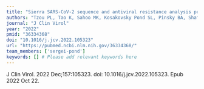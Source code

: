 ```yaml
---
title: "Sierra SARS-CoV-2 sequence and antiviral resistance analysis program"
authors: "Tzou PL, Tao K, Sahoo MK, Kosakovsky Pond SL, Pinsky BA, Shafer RW."
journal: "J Clin Virol"
year: "2022"
pmid: "36334368"
doi: "10.1016/j.jcv.2022.105323"
url: "https://pubmed.ncbi.nlm.nih.gov/36334368/"
team_members: ['sergei-pond']
keywords: [] # Please add relevant keywords here
---
```

J Clin Virol. 2022 Dec;157:105323. doi: 10.1016/j.jcv.2022.105323. Epub 2022 Oct 22.